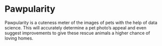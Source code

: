 # Pawpularity
Pawpularity is a cuteness meter of the images of pets with the help of data science. This will accurately determine a pet photo’s appeal and even suggest improvements to give these rescue animals a higher chance of loving homes.
